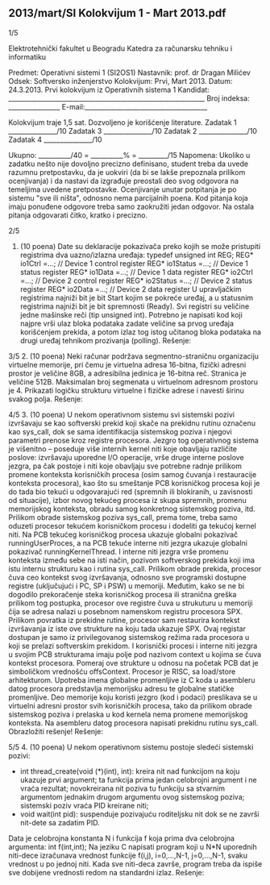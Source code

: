 2013/mart/SI Kolokvijum 1 - Mart 2013.pdf
--------------------------------------------------------------------------------


1/5

Elektrotehnički fakultet u Beogradu
Katedra za računarsku tehniku i informatiku

Predmet: Operativni sistemi 1 (SI2OS1)
Nastavnik: prof. dr Dragan Milićev
Odsek: Softversko inženjerstvo
Kolokvijum: Prvi, Mart 2013.
Datum: 24.3.2013.
Prvi kolokvijum iz Operativnih sistema 1
Kandidat: _____________________________________________________________
Broj indeksa: ________________ E-mail:______________________________________

Kolokvijum traje 1,5 sat. Dozvoljeno je korišćenje literature.
Zadatak 1 _______________/10 Zadatak 3 _______________/10
Zadatak 2 _______________/10 Zadatak 4 _______________/10

Ukupno: __________/40 = __________% = _________/15
Napomena: Ukoliko u zadatku nešto nije dovoljno precizno definisano, student treba da
uvede razumnu pretpostavku, da je uokviri (da bi se lakše prepoznala prilikom ocenjivanja) i
da nastavi da izgrađuje preostali deo svog odgovora na temeljima uvedene pretpostavke.
Ocenjivanje unutar potpitanja je po sistemu "sve ili ništa", odnosno nema parcijalnih poena.
Kod pitanja koja imaju ponuđene odgovore treba samo zaokružiti jedan odgovor.  Na ostala
pitanja odgovarati čitko, kratko i precizno.


2/5
1. (10 poena)
Date su deklaracije pokazivača preko kojih se može pristupiti registrima dva uazno/izlazna
uređaja:
typedef unsigned int REG;
REG* io1Ctrl =...;   // Device 1 control register
REG* io1Status =...; // Device 1 status register
REG* io1Data =...;   // Device 1 data register
REG* io2Ctrl =...;   // Device 2 control register
REG* io2Status =...; // Device 2 status register
REG* io2Data =...;   // Device 2 data register
U upravljačkim registrima najniži bit je bit Start kojim se pokreće uređaj,  a u statusnim
registrima najniži bit je bit spremnosti (Ready). Svi registri su veličine jedne mašinske reči
(tip unsigned int).
Potrebno je napisati kod koji najpre vrši ulaz bloka podataka zadate veličine sa prvog uređaja
korišćenjem prekida,  a potom izlaz tog istog učitanog bloka podataka na drugi uređaj
tehnikom prozivanja (polling).
Rešenje:

3/5
2. (10 poena)
Neki računar podržava segmentno-straničnu organizaciju virtuelne memorije,  pri čemu je
virtuelna adresa 16-bitna, fizički adresni prostor je veličine 8GB, a adresibilna jedinica je
16-bitna reč. Stranica je veličine 512B. Maksimalan broj segmenata u virtuelnom adresnom
prostoru je 4. Prikazati logičku strukturu virtuelne i fizičke adrese i navesti širinu svakog
polja.
Rešenje:

4/5
3. (10 poena)
U nekom operativnom sistemu svi sistemski pozivi izvršavaju se kao softverski prekid koji
skače na prekidnu rutinu označenu kao sys_call,  dok se sama identifikacija sistemskog
poziva i njegovi parametri prenose kroz registre procesora. Jezgro tog operativnog sistema je
višenitno – poseduje više internih kernel niti koje obavljaju različite poslove:  izvršavaju
uporedne I/O operacije, vrše druge interne poslove jezgra, pa čak postoje i niti koje obavljaju
sve potrebne radnje prilikom promene konteksta korisničkih procesa (osim samog čuvanja i
restauracije konteksta procesora), kao što su smeštanje PCB korisničkog procesa koji je do
tada bio tekući u odgovarajući red (spremnih ili blokiranih, u zavisnosti od situacije), izbor
novog tekućeg procesa iz skupa spremnih, promenu memorijskog konteksta, obradu samog
konkretnog sistemskog poziva,  itd.  Prilikom obrade sistemskog poziva sys_call,  prema
tome, treba samo oduzeti procesor tekućem korisničkom procesu i dodeliti ga tekućoj kernel
niti.
Na PCB tekućeg korisničkog procesa ukazuje globalni pokazivač runningUserProces, a na
PCB tekuće interne niti jezgra ukazuje globalni pokazivač runningKernelThread.  I interne
niti jezgra vrše promenu konteksta između sebe na isti način, pozivom softverskog prekida
koji ima istu internu strukturu kao i rutina sys_call.
Prilikom obrade prekida,  procesor čuva ceo kontekst svog izvršavanja,  odnosno sve
programski dostupne registre (uključujući i PC, SP i PSW) u memoriji. Međutim, kako se ne
bi dogodilo prekoračenje steka korisničkog procesa ili stranična greška prilikom tog postupka,
procesor ove registre čuva u strukuturu u memoriji čija se adresa nalazi u posebnom
namenskom registru procesora SPX.  Prilikom povratka iz prekidne rutine,  procesor sam
restaurira kontekst izvršavanja iz iste ove strukture na koju tada ukazuje SPX. Ovaj registar
dostupan je samo iz privilegovanog sistemskog režima rada procesora u koji se prelazi
softverskim prekidom.
I korisnički procesi i interne niti jezgra u svojim PCB strukturama imaju polje pod nazivom
context u kojima se čuva kontekst procesora. Pomeraj ove strukture u odnosu na početak PCB
dat je simboličkom vrednošću offsContext. Procesor je RISC, sa load/store arhitekturom.
Upotreba imena globalne promenljive iz C koda u asembleru datog procesora predstavlja
memorijsku adresu te globalne statičke promenljive. Deo memorije koju koristi jezgro (kod i
podaci) preslikava se u virtuelni adresni prostor svih korisničkih procesa, tako da prilikom
obrade sistemskog poziva i prelaska u kod kernela nema promene memorijskog konteksta.
Na asembleru datog procesora napisati prekidnu rutinu sys_call. Obrazložiti rešenje!
Rešenje:

5/5
4. (10 poena)
U nekom operativnom sistemu postoje sledeći sistemski pozivi:

- int thread_create(void (*)(int),  int):  kreira nit nad funkcijom na koju
ukazuje prvi argument; ta funkcija prima jedan celobrojni argument i ne vraća rezultat;
novokreirana nit poziva tu funkciju sa stvarnim argumentom jednakim drugom
argumentu ovog sistemskog poziva; sistemski poziv vraća PID kreirane niti;
- void wait(int pid): suspenduje pozivajuću roditeljsku nit dok se ne završi nit-dete
sa zadatim PID.

Data je celobrojna konstanta N i funkcija f koja prima dva celobrojna argumenta:
int f(int,int);
Na jeziku C napisati program koji u N*N uporednih niti-dece izračunava vrednost funkcije
f(i,j), i=0,...,N-1, j=0,...,N-1, svaku vrednost u po jednoj niti.  Kada sve niti-deca
završe, program treba da ispiše sve dobijene vrednosti redom na standardni izlaz.
Rešenje:
